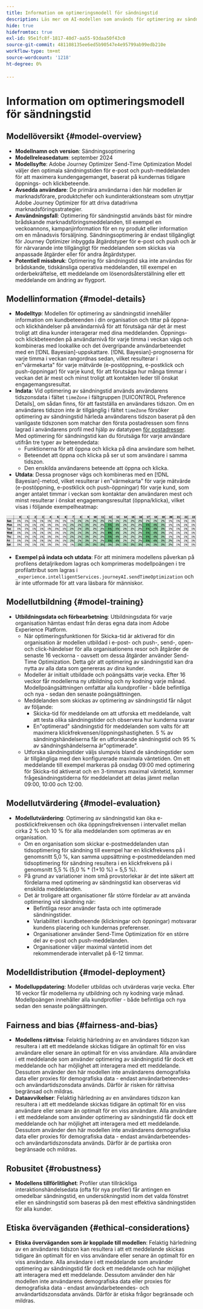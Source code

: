 ```yaml
---
title: Information om optimeringsmodell för sändningstid
description: Läs mer om AI-modellen som används för optimering av sändningstid i Adobe Journey Optimizer.
hide: true
hidefromtoc: true
exl-id: 95e1fc8f-1817-40d7-aa55-93daa50f43c0
source-git-commit: 481108135ee6ed5b90547e4e95799ab99edb210e
workflow-type: tm+mt
source-wordcount: '1218'
ht-degree: 0%

---
```


# Information om optimeringsmodell för sändningstid

## Modellöversikt {#model-overview}

* **Modellnamn och version**: Sändningsoptimering
* **Modellreleasedatum**: september 2024
* **Modellsyfte**: Adobe Journey Optimizer Send-Time Optimization Model väljer den optimala sändningstiden för e-post och push-meddelanden för att maximera kundengagemanget, baserat på kundernas tidigare öppnings- och klickbeteende.
* **Avsedda användare**: De primära användarna i den här modellen är marknadsförare, produktchefer och kundinteraktionsteam som utnyttjar Adobe Journey Optimizer för att driva datadrivna marknadsföringsstrategier.
* **Användningsfall**: Optimering för sändningstid används bäst för mindre brådskande marknadsföringsmeddelanden, till exempel en veckoannons, kampanjinformation för en ny produkt eller information om en månadsvis försäljning. Sändningsoptimering är endast tillgängligt för Journey Optimizer inbyggda åtgärdstyper för e-post och push och är för närvarande inte tillgängligt för meddelanden som skickas via anpassade åtgärder eller för andra åtgärdstyper.
* **Potentiell missbruk**: Optimering för sändningstid ska inte användas för brådskande, tidskänsliga operativa meddelanden, till exempel en orderbekräftelse, ett meddelande om lösenordsåterställning eller ett meddelande om ändring av flygport.

## Modellinformation {#model-details}

* **Modelltyp**: Modellen för optimering av sändningstid innehåller information om kundbeteenden i din organisation och tittar på öppna- och klickhändelser på användarnivå för att förutsäga när det är mest troligt att dina kunder interagerar med dina meddelanden. Öppnings- och klickbeteenden på användarnivå för varje timma i veckan vägs och kombineras med lookalike och det övergripande användarbeteendet med en [!DNL Bayesian]-uppskattare. [!DNL Bayesian]-prognoserna för varje timma i veckan rangordnas sedan, vilket resulterar i en&quot;värmekarta&quot; för varje mätvärde (e-postöppning, e-postklick och push-öppningar) för varje kund, för att förutsäga hur många timmar i veckan det är mest och minst troligt att kontakten leder till önskat engagemangsresultat.
* **Indata**: Vid optimering av sändningstid används användarens tidszonsdata i fältet `timeZone` i fältgruppen [!UICONTROL Preference Details], om sådan finns, för att fastställa en användares tidszon. Om en användares tidszon inte är tillgänglig i fältet `timeZone` försöker optimering av sändningstid härleda användarens tidszon baserat på den vanligaste tidszonen som matchar den första postadressen som finns lagrad i användarens profil med hjälp av datatypen [för postadresser](../../../xdm/data-types/postal-address.md). Med optimering för sändningstid kan du förutsäga för varje användare utifrån tre typer av beteendedata:
   * Funktionerna för att öppna och klicka på dina användare som helhet.
   * Beteendet att öppna och klicka på ser ut som användare i samma tidszon.
   * Den enskilda användarens beteende att öppna och klicka.
* **Utdata**: Dessa prognoser vägs och kombineras med en [!DNL Bayesian]-metod, vilket resulterar i en&quot;värmekarta&quot; för varje mätvärde (e-postöppning, e-postklick och push-öppningar) för varje kund, som anger antalet timmar i veckan som kontaktar den användaren mest och minst resulterar i önskat engagemangsresultat (öppna/klicka), vilket visas i följande exempelheatmap:

![Värmekartan för optimering av sändningstid.](../../images/models/send-time-optimization.png)

* **Exempel på indata och utdata**: För att minimera modellens påverkan på profilens detaljrikedom lagras och komprimeras modellpoängen i tre profilattribut som lagras i `_experience.intelligentServices.journeyAI.sendTimeOptimization` och är inte utformade för att vara läsbara för människor.

## Modellutbildning {#model-training}

* **Utbildningsdata och förbearbetning**: Utbildningsdata för varje organisation hämtas endast från deras egna data inom Adobe Experience Platform.
   * När optimeringsfunktionen för Skicka-tid är aktiverad för din organisation är modellen utbildad i e-post- och push-, send-, open- och click-händelser för alla organisationens resor och åtgärder de senaste 16 veckorna - oavsett om dessa åtgärder använder Send-Time Optimization. Detta gör att optimering av sändningstid kan dra nytta av alla data som genereras av dina kunder.
   * Modeller är initialt utbildade och poängsätts varje vecka. Efter 16 veckor får modellerna ny utbildning och ny kodning varje månad. Modellpoängsättningen omfattar alla kundprofiler - både befintliga och nya - sedan den senaste poängsättningen.
   * Meddelanden som skickas av optimering av sändningstid får något av följande:
      * Skicka-tid för meddelande om att utforska ett meddelande, valt att testa olika sändningstider och observera hur kunderna svarar
      * En&quot;optimerad&quot; sändningstid för meddelanden som valts för att maximera klickfrekvensen/öppningshastigheten. 5 % av sändningshändelserna får en utforskande sändningstid och 95 % av sändningshändelserna är&quot;optimerade&quot;.
   * Utforska sändningstider väljs slumpvis bland de sändningstider som är tillgängliga med den konfigurerade maximala väntetiden. Om ett meddelande till exempel markeras på onsdag 09:00 med optimering för Skicka-tid aktiverat och en 3-timmars maximal väntetid, kommer frågesändningstiderna för meddelandet att delas jämnt mellan 09:00, 10:00 och 12:00.

## Modellutvärdering {#model-evaluation}

* **Modellutvärdering**: Optimering av sändningstid kan öka e-postklickfrekvensen och öka öppningsfrekvensen i intervallet mellan cirka 2 % och 10 % för alla meddelanden som optimeras av en organisation.
   * Om en organisation som skickar e-postmeddelanden utan tidsoptimering för sändning till exempel har en klickfrekvens på i genomsnitt 5,0 %, kan samma uppsättning e-postmeddelanden med tidsoptimering för sändning resultera i en klickfrekvens på i genomsnitt 5,5 % (5,0 % * (1+10 %) = 5,5 %).
   * På grund av variationer inom små provstorlekar är det inte säkert att fördelarna med optimering av sändningstid kan observeras vid enskilda meddelanden.
   * Det är troligare att organisationer får större fördelar av att använda optimering vid sändning när:
      * Befintliga resor använder fasta och inte optimerade sändningstider.
      * Variabilitet i kundbeteende (klickningar och öppningar) motsvarar kundens placering och kundernas preferenser.
      * Organisationer använder Send-Time Optimization för en större del av e-post och push-meddelanden.
      * Organisationer väljer maximal väntetid inom det rekommenderade intervallet på 6-12 timmar.

## Modelldistribution {#model-deployment}

* **Modelluppdatering**: Modeller utbildas och utvärderas varje vecka. Efter 16 veckor får modellerna ny utbildning och ny kodning varje månad. Modellpoängen innehåller alla kundprofiler - både befintliga och nya sedan den senaste poängsättningen.

## Fairness and bias {#fairness-and-bias}

* **Modellens rättvisa**: Felaktig härledning av en användares tidszon kan resultera i att ett meddelande skickas tidigare än optimalt för en viss användare eller senare än optimalt för en viss användare. Alla användare i ett meddelande som använder optimering av sändningstid får dock ett meddelande och har möjlighet att interagera med ett meddelande. Dessutom använder den här modellen inte användarens demografiska data eller proxies för demografiska data - endast användarbeteendes- och användartidszonsdata används. Därför är risken för rättvisa begränsad och mildras.
* **Dataavvikelser**: Felaktig härledning av en användares tidszon kan resultera i att ett meddelande skickas tidigare än optimalt för en viss användare eller senare än optimalt för en viss användare. Alla användare i ett meddelande som använder optimering av sändningstid får dock ett meddelande och har möjlighet att interagera med ett meddelande. Dessutom använder den här modellen inte användarens demografiska data eller proxies för demografiska data - endast användarbeteendes- och användartidszonsdata används. Därför är de partiska oron begränsade och mildras.

## Robusitet {#robustness}

* **Modellens tillförlitlighet**: Profiler utan tillräckliga interaktionshändelsedata (ofta för nya profiler) får antingen en omedelbar sändningstid, en undersökningstid inom det valda fönstret eller en sändningstid som baseras på den mest effektiva sändningstiden för alla kunder.

## Etiska överväganden {#ethical-considerations}

* **Etiska överväganden som är kopplade till modellen**: Felaktig härledning av en användares tidszon kan resultera i att ett meddelande skickas tidigare än optimalt för en viss användare eller senare än optimalt för en viss användare. Alla användare i ett meddelande som använder optimering av sändningstid får dock ett meddelande och har möjlighet att interagera med ett meddelande. Dessutom använder den här modellen inte användarens demografiska data eller proxies för demografiska data - endast användarbeteendes- och användartidszonsdata används. Därför är etiska frågor begränsade och mildras.
